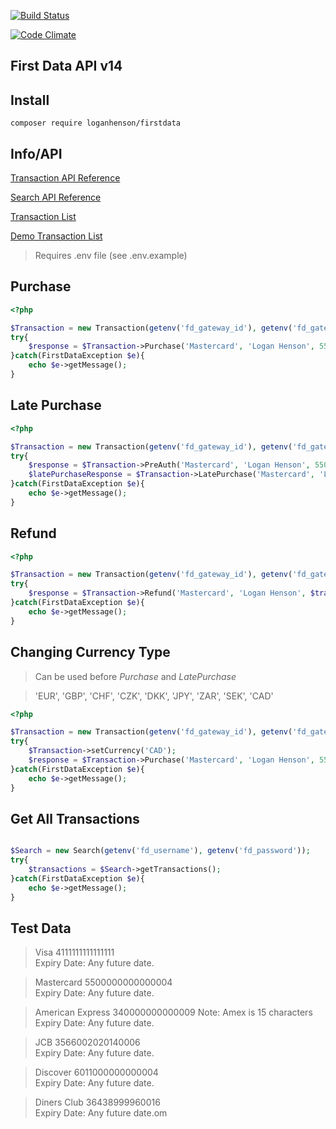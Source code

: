 [![Build Status](https://travis-ci.org/loganhenson/firstdata.svg?branch=master)](https://travis-ci.org/loganhenson/firstdata) 

[![Code Climate](https://codeclimate.com/github/loganhenson/firstdata/badges/gpa.svg)](https://codeclimate.com/github/loganhenson/firstdata)

## First Data API v14

## Install

```
composer require loganhenson/firstdata
```

## Info/API

[Transaction API Reference](https://firstdata.zendesk.com/entries/407571-First-Data-Global-Gateway-e4-Web-Service-API-Reference-Guide#4)

[Search API Reference](https://firstdata.zendesk.com/entries/407573-First-Data-Global-Gateway-e4-Web-Service-Transaction-Search-and-Reporting-API)

[Transaction List](https://globalgatewaye4.firstdata.com/transactions/list)

[Demo Transaction List](https://demo.globalgatewaye4.firstdata.com/transactions/list)

> Requires .env file (see .env.example)

## Purchase

```php
<?php

$Transaction = new Transaction(getenv('fd_gateway_id'), getenv('fd_gateway_password'), getenv('fd_key_id'), getenv('fd_key'));
try{
	$response = $Transaction->Purchase('Mastercard', 'Logan Henson', 5500000000000004, '1216', 120);
}catch(FirstDataException $e){
	echo $e->getMessage();
}

```

## Late Purchase

```php
<?php

$Transaction = new Transaction(getenv('fd_gateway_id'), getenv('fd_gateway_password'), getenv('fd_key_id'), getenv('fd_key'));
try{
	$response = $Transaction->PreAuth('Mastercard', 'Logan Henson', 5500000000000004, '1216', 120);
	$latePurchaseResponse = $Transaction->LatePurchase('Mastercard', 'Logan Henson', $response['transarmor_token'], '1216', 120)
}catch(FirstDataException $e){
	echo $e->getMessage();
}

```

## Refund

```php
<?php

$Transaction = new Transaction(getenv('fd_gateway_id'), getenv('fd_gateway_password'), getenv('fd_key_id'), getenv('fd_key'));
try{
	$response = $Transaction->Refund('Mastercard', 'Logan Henson', $transarmor_token, '1216', 120);
}catch(FirstDataException $e){
	echo $e->getMessage();
}

```

## Changing Currency Type

> Can be used before _Purchase_ and _LatePurchase_

> 'EUR', 'GBP', 'CHF', 'CZK', 'DKK', 'JPY', 'ZAR', 'SEK', 'CAD'

```php
<?php

$Transaction = new Transaction(getenv('fd_gateway_id'), getenv('fd_gateway_password'), getenv('fd_key_id'), getenv('fd_key'));
try{
    $Transaction->setCurrency('CAD');
	$response = $Transaction->Purchase('Mastercard', 'Logan Henson', 5500000000000004, '1216', 120);
}catch(FirstDataException $e){
	echo $e->getMessage();
}

```

## Get All Transactions

```php

$Search = new Search(getenv('fd_username'), getenv('fd_password'));
try{
	$transactions = $Search->getTransactions();
}catch(FirstDataException $e){
	echo $e->getMessage();
}

```

## Test Data

>Visa	4111111111111111	
 Expiry Date: Any future date.

>Mastercard	5500000000000004	
 Expiry Date: Any future date.

>American Express	340000000000009
 Note: Amex is 15 characters	
 Expiry Date: Any future date.

>JCB	3566002020140006	
 Expiry Date: Any future date.

>Discover	6011000000000004	
 Expiry Date: Any future date.

>Diners Club	36438999960016	
 Expiry Date: Any future date.om